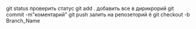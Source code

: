 git status проверить статус
git add . добавить все в дирикрорий
git commit -m"коментарий"
git push залить на репозеторий
ё
git checkout -b Branch_Name